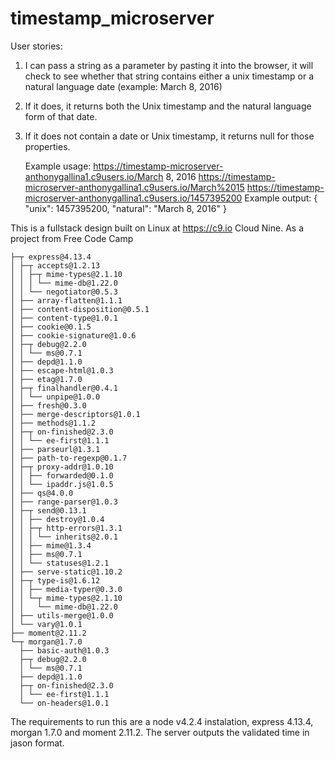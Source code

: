 # timestamp_microserver


User stories:
1) I can pass a string as a parameter by pasting it into the browser, it will check to see whether that string contains either a unix timestamp or a natural language date (example: March 8, 2016)
2) If it does, it returns both the Unix timestamp and the natural language form of that date.
3) If it does not contain a date or Unix timestamp, it returns null for those properties.

    Example usage:
    https://timestamp-microserver-anthonygallina1.c9users.io/March 8, 2016
    https://timestamp-microserver-anthonygallina1.c9users.io/March%2015
    https://timestamp-microserver-anthonygallina1.c9users.io/1457395200
    Example output:
    { "unix": 1457395200, "natural": "March 8, 2016" } 

This is a fullstack design built on Linux at https://c9.io Cloud Nine. As a project from Free Code Camp 
```
├─┬ express@4.13.4
│ ├─┬ accepts@1.2.13
│ │ ├─┬ mime-types@2.1.10
│ │ │ └── mime-db@1.22.0
│ │ └── negotiator@0.5.3
│ ├── array-flatten@1.1.1
│ ├── content-disposition@0.5.1
│ ├── content-type@1.0.1
│ ├── cookie@0.1.5
│ ├── cookie-signature@1.0.6
│ ├─┬ debug@2.2.0
│ │ └── ms@0.7.1
│ ├── depd@1.1.0
│ ├── escape-html@1.0.3
│ ├── etag@1.7.0
│ ├─┬ finalhandler@0.4.1
│ │ └── unpipe@1.0.0
│ ├── fresh@0.3.0
│ ├── merge-descriptors@1.0.1
│ ├── methods@1.1.2
│ ├─┬ on-finished@2.3.0
│ │ └── ee-first@1.1.1
│ ├── parseurl@1.3.1
│ ├── path-to-regexp@0.1.7
│ ├─┬ proxy-addr@1.0.10
│ │ ├── forwarded@0.1.0
│ │ └── ipaddr.js@1.0.5
│ ├── qs@4.0.0
│ ├── range-parser@1.0.3
│ ├─┬ send@0.13.1
│ │ ├── destroy@1.0.4
│ │ ├─┬ http-errors@1.3.1
│ │ │ └── inherits@2.0.1
│ │ ├── mime@1.3.4
│ │ ├── ms@0.7.1
│ │ └── statuses@1.2.1
│ ├── serve-static@1.10.2
│ ├─┬ type-is@1.6.12
│ │ ├── media-typer@0.3.0
│ │ └─┬ mime-types@2.1.10
│ │   └── mime-db@1.22.0
│ ├── utils-merge@1.0.0
│ └── vary@1.0.1
├── moment@2.11.2
└─┬ morgan@1.7.0
  ├── basic-auth@1.0.3
  ├─┬ debug@2.2.0
  │ └── ms@0.7.1
  ├── depd@1.1.0
  ├─┬ on-finished@2.3.0
  │ └── ee-first@1.1.1
  └── on-headers@1.0.1
  ```
  The requirements to run this are a node v4.2.4 instalation, express 4.13.4, morgan 1.7.0 and moment 2.11.2.
  The server outputs the validated time in jason format.
